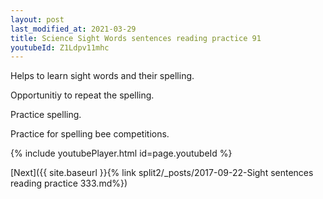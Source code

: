 ```yaml
---
layout: post
last_modified_at: 2021-03-29
title: Science Sight Words sentences reading practice 91
youtubeId: Z1Ldpv11mhc
---
```

 
 
Helps to learn sight words and their spelling.

Opportunitiy to repeat the spelling. 

Practice spelling. 
 
Practice for spelling bee competitions. 
 
{% include youtubePlayer.html id=page.youtubeId %}
 
 

[Next]({{ site.baseurl }}{% link  split2/_posts/2017-09-22-Sight sentences reading practice 333.md%})
 
